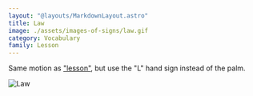```yaml
---
layout: "@layouts/MarkdownLayout.astro"
title: Law
image: ./assets/images-of-signs/law.gif
category: Vocabulary
family: Lesson
---
```


Same motion as ["lesson"](./lesson),
but use the "L" hand sign instead of the palm.

![Law](@signs/law.gif)
